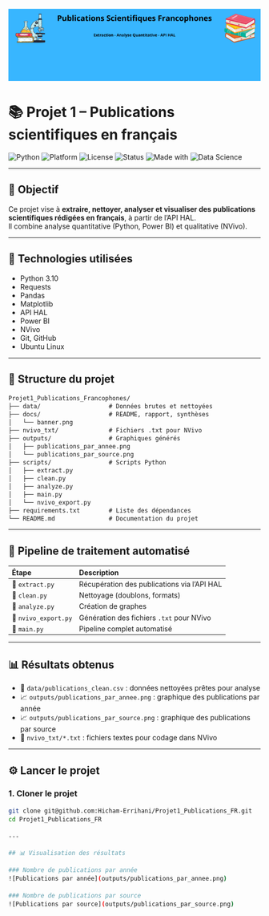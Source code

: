 <p align="center">
  <img src="docs/banner.png" alt="Bannière du projet" width="700"/>
</p>

# 📚 Projet 1 – Publications scientifiques en français

![Python](https://img.shields.io/badge/Python-3.10-blue.svg)
![Platform](https://img.shields.io/badge/Platform-Ubuntu%2022.04-success)
![License](https://img.shields.io/badge/License-Academic-lightgrey)
![Status](https://img.shields.io/badge/Status-Terminé-brightgreen)
![Made with](https://img.shields.io/badge/Made%20with-Python%20%26%20Love-ff69b4)
![Data Science](https://img.shields.io/badge/Field-Data%20Science-orange)

---

## 🎯 Objectif
Ce projet vise à **extraire, nettoyer, analyser et visualiser des publications scientifiques rédigées en français**, à partir de l’API HAL.  
Il combine analyse quantitative (Python, Power BI) et qualitative (NVivo).

---

## 🧰 Technologies utilisées
- Python 3.10
- Requests
- Pandas
- Matplotlib
- API HAL
- Power BI
- NVivo
- Git, GitHub
- Ubuntu Linux

---

## 📂 Structure du projet

```
Projet1_Publications_Francophones/
├── data/                   # Données brutes et nettoyées
├── docs/                   # README, rapport, synthèses
│   └── banner.png
├── nvivo_txt/              # Fichiers .txt pour NVivo
├── outputs/                # Graphiques générés
│   ├── publications_par_annee.png
│   └── publications_par_source.png
├── scripts/                # Scripts Python
│   ├── extract.py
│   ├── clean.py
│   ├── analyze.py
│   ├── main.py
│   └── nvivo_export.py
├── requirements.txt        # Liste des dépendances
└── README.md               # Documentation du projet
```

---

## 🧪 Pipeline de traitement automatisé

| Étape | Description |
|:-----|:-------------|
| 🔹 `extract.py` | Récupération des publications via l’API HAL |
| 🔹 `clean.py` | Nettoyage (doublons, formats) |
| 🔹 `analyze.py` | Création de graphes |
| 🔹 `nvivo_export.py` | Génération des fichiers `.txt` pour NVivo |
| 🔹 `main.py` | Pipeline complet automatisé |

---

## 📊 Résultats obtenus

- 📄 `data/publications_clean.csv` : données nettoyées prêtes pour analyse
- 📈 `outputs/publications_par_annee.png` : graphique des publications par année
- 📈 `outputs/publications_par_source.png` : graphique des publications par source
- 🧠 `nvivo_txt/*.txt` : fichiers textes pour codage dans NVivo

---

## ⚙️ Lancer le projet

### 1. Cloner le projet
```bash
git clone git@github.com:Hicham-Errihani/Projet1_Publications_FR.git
cd Projet1_Publications_FR

---

## 📊 Visualisation des résultats

### Nombre de publications par année
![Publications par année](outputs/publications_par_annee.png)

### Nombre de publications par source
![Publications par source](outputs/publications_par_source.png)
